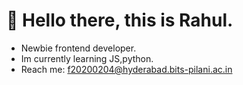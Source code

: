 # 👋 Hello there, this is Rahul.

-  Newbie frontend developer.
- Im currently learning JS,python.
- Reach me: f20200204@hyderabad.bits-pilani.ac.in 








